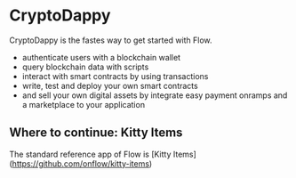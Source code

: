 # CryptoDappy

CryptoDappy is the fastes way to get started with Flow.

- authenticate users with a blockchain wallet
- query blockchain data with scripts
- interact with smart contracts by using transactions
- write, test and deploy your own smart contracts
- and sell your own digital assets by integrate easy payment onramps and a marketplace to your application

## Where to continue: Kitty Items
The standard reference app of Flow is [Kitty Items] (https://github.com/onflow/kitty-items)